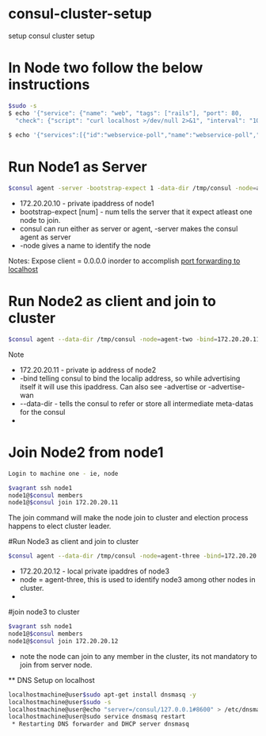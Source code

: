 # consul-cluster-setup
setup consul cluster setup

# In Node two follow the below instructions

```bash
$sudo -s
$ echo '{"service": {"name": "web", "tags": ["rails"], "port": 80,
  "check": {"script": "curl localhost >/dev/null 2>&1", "interval": "10s"}}}' > /etc/consul.d/web.json 
  
$ echo '{"services":[{"id":"webservice-poll","name":"webservice-poll","tags":["poll"],"port":80,"checks":[{"name":"Sys check ","script":"some_scripts.sh param1 param2","interval":"5s","timeout":"1s"},{"name":"Check if service is alive","http":"http://localhost:80/checkservice","interval":"5s","timeout":"1s"},{"name":"HTTP on port 80","http":"http://localhost:80/","interval":"5s","timeout":"1s"},{"id":"check particular tcp port","name":"check a port","tcp":"localhost:3415","interval":"10s","timeout":"1s"}]}]}' > /etc/consul.d/checkbservice.json


```

# Run Node1 as Server

```bash
$consul agent -server -bootstrap-expect 1 -data-dir /tmp/consul -node=agent-one -bind=172.20.20.10 -client=0.0.0.0 -config-dir /etc/consul.d/ -ui
```
* 172.20.20.10 - private ipaddress of node1 
* bootstrap-expect [num] - num tells the server that it expect atleast one node to join.
* consul can run either as server or agent, -server makes the consul agent as server
* -node gives a name to identify the node

Notes:
Expose client = 0.0.0.0 inorder to accomplish [port forwarding to localhost](https://groups.google.com/forum/#!topic/vagrant-up/Gk7brIps2_8)


# Run Node2 as client and join to cluster
```bash
$consul agent --data-dir /tmp/consul -node=agent-two -bind=172.20.20.11 -config-dir /etc/consul.d/
```
Note
* 172.20.20.11 - private ip address of node2
* -bind telling consul to bind the localip address, so while advertising itself it will use this ipaddress. Can also see -advertise or -advertise-wan
* --data-dir  - tells the consul to refer or store all intermediate meta-datas for the consul
* 

# Join Node2 from node1

```bash
Login to machine one - ie, node

$vagrant ssh node1
node1@$consul members 
node1@$consul join 172.20.20.11
```

The join command will make the node join to cluster and election process happens to elect cluster leader.


#Run Node3 as client and join to cluster
```bash
$consul agent --data-dir /tmp/consul -node=agent-three -bind=172.20.20.12 -config-dir /etc/consul.d/
```
* 172.20.20.12 - local private ipaddres of node3
* node = agent-three, this is used to identify node3 among other nodes in cluster.
* 
#join node3 to cluster 

```bash 
$vagrant ssh node1
node1@$consul members 
node1@$consul join 172.20.20.12
```

* note the node can join to any member in the cluster, its not mandatory to join from server node.


** DNS Setup on localhost

```bash
localhostmachine@user$sudo apt-get install dnsmasq -y
localhostmachine@user$sudo -s
localhostmachine@user@echo "server=/consul/127.0.0.1#8600" > /etc/dnsmasq.d/10-consul
localhostmachine@user@sudo service dnsmasq restart
 * Restarting DNS forwarder and DHCP server dnsmasq                           [ OK ] 
```




